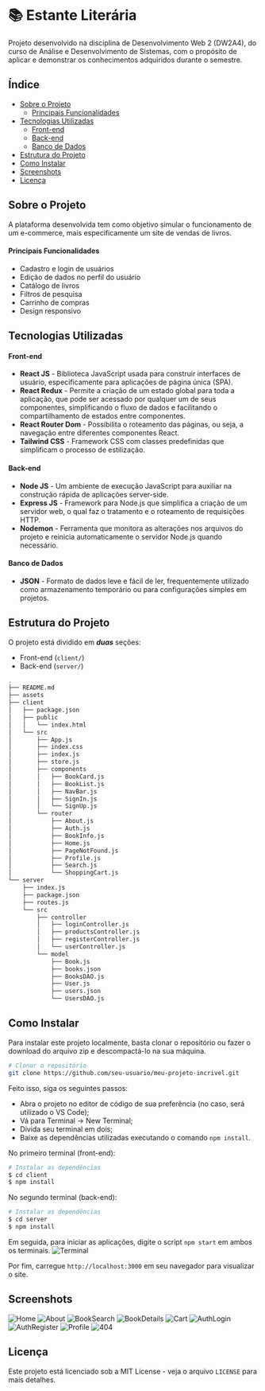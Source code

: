 # 📚 Estante Literária

Projeto desenvolvido na disciplina de Desenvolvimento Web 2 (DW2A4), do curso de Análise e Desenvolvimento de Sistemas, com o propósito de aplicar e demonstrar os conhecimentos adquiridos durante o semestre.

## Índice

* [Sobre o Projeto](#sobre-o-projeto)
    - [Principais Funcionalidades](#principais-funcionalidades)
* [Tecnologias Utilizadas](#tecnologias-utilizadas)
    - [Front-end](#front-end)
    - [Back-end](#back-end)
    - [Banco de Dados](#banco-de-dados)
* [Estrutura do Projeto](#estrutura-do-projeto)
* [Como Instalar](#como-instalar)
* [Screenshots](#screenshots)
* [Licença](#licença)

## Sobre o Projeto

A plataforma desenvolvida tem como objetivo simular o funcionamento de um e-commerce, mais especificamente um site de vendas de livros.

#### Principais Funcionalidades

- Cadastro e login de usuários
- Edição de dados no perfil do usuário
- Catálogo de livros
- Filtros de pesquisa
- Carrinho de compras
- Design responsivo

## Tecnologias Utilizadas
####  Front-end 

- **React JS** - Biblioteca JavaScript usada para construir interfaces de usuário, especificamente para aplicações de página única (SPA).
- **React Redux** - Permite a criação de um estado global para toda a aplicação, que pode ser acessado por qualquer um de seus componentes, simplificando o fluxo de dados e facilitando o compartilhamento de estados entre componentes.
- **React Router Dom** - Possibilita o roteamento das páginas, ou seja, a navegação entre diferentes componentes React.
- **Tailwind CSS** - Framework CSS com classes predefinidas que simplificam o processo de estilização.

####  Back-end 

- **Node JS** - Um ambiente de execução JavaScript para auxiliar na construção rápida de aplicações server-side.
- **Express JS** - Framework para Node.js que simplifica a criação de um servidor web, o qual faz o tratamento e o roteamento de requisições HTTP.
- **Nodemon** - Ferramenta que monitora as alterações nos arquivos do projeto e reinicia automaticamente o servidor Node.js quando necessário.

####  Banco de Dados 

- **JSON** - Formato de dados leve e fácil de ler, frequentemente utilizado como armazenamento temporário ou para configurações simples em projetos.

## Estrutura do Projeto
O projeto está dividido em **_duas_** seções:

- Front-end (`client/`)
- Back-end (`server/`)

```bash
.
├── README.md
├── assets
├── client
│   ├── package.json
│   ├── public
│   │   └── index.html
│   └── src
│       ├── App.js
│       ├── index.css
│       ├── index.js
│       ├── store.js
│       ├── components
│       │   ├── BookCard.js
│       │   ├── BookList.js
│       │   ├── NavBar.js
│       │   ├── SignIn.js
│       │   └── SignUp.js
│       └── router
│           ├── About.js
│           ├── Auth.js
│           ├── BookInfo.js
│           ├── Home.js
│           ├── PageNotFound.js
│           ├── Profile.js
│           ├── Search.js
│           └── ShoppingCart.js
└── server
    ├── index.js
    ├── package.json
    ├── routes.js
    └── src
        ├── controller
        │   ├── loginController.js
        │   ├── productsController.js
        │   ├── registerController.js
        │   └── userController.js
        └── model
            ├── Book.js
            ├── books.json
            ├── BooksDAO.js
            ├── User.js
            ├── users.json
            └── UsersDAO.js
```

## Como Instalar
Para instalar este projeto localmente, basta clonar o repositório ou fazer o download do arquivo zip e descompactá-lo na sua máquina.
```bash
# Clonar o repositório
git clone https://github.com/seu-usuario/meu-projeto-incrivel.git
```
Feito isso, siga os seguintes passos:
- Abra o projeto no editor de código de sua preferência (no caso, será utilizado o VS Code);
- Vá para Terminal -> New Terminal;
- Divida seu terminal em dois;
- Baixe as dependências utilizadas executando o comando `npm install`.

No primeiro terminal (front-end):
```bash
# Instalar as dependências
$ cd client
$ npm install
```
No segundo terminal (back-end):
```bash
# Instalar as dependências
$ cd server
$ npm install
```
Em seguida, para iniciar as aplicações, digite o script `npm start` em ambos os terminais.
![Terminal](https://github.com/Amanda-Shitara/Estante-Literaria/blob/main/assets/Terminal.PNG)

Por fim, carregue `http://localhost:3000` em seu navegador para visualizar o site.

## Screenshots
![Home](https://github.com/Amanda-Shitara/Estante-Literaria/blob/main/assets/Screenshot_Home.PNG)
![About](https://github.com/Amanda-Shitara/Estante-Literaria/blob/main/assets/Screenshot_About.PNG)
![BookSearch](https://github.com/Amanda-Shitara/Estante-Literaria/blob/main/assets/Screenshot_BookSearch.PNG)
![BookDetails](https://github.com/Amanda-Shitara/Estante-Literaria/blob/main/assets/Screenshot_BookDetails.PNG)
![Cart](https://github.com/Amanda-Shitara/Estante-Literaria/blob/main/assets/Screenshot_Cart.PNG)
![AuthLogin](https://github.com/Amanda-Shitara/Estante-Literaria/blob/main/assets/Screenshot_AuthLogin.PNG)
![AuthRegister](https://github.com/Amanda-Shitara/Estante-Literaria/blob/main/assets/Screenshot_AuthRegister.PNG)
![Profile](https://github.com/Amanda-Shitara/Estante-Literaria/blob/main/assets/Screenshot_Profile.PNG)
![404](https://github.com/Amanda-Shitara/Estante-Literaria/blob/main/assets/Screenshot_404.PNG)

## Licença
Este projeto está licenciado sob a MIT License - veja o arquivo `LICENSE` para mais detalhes.
